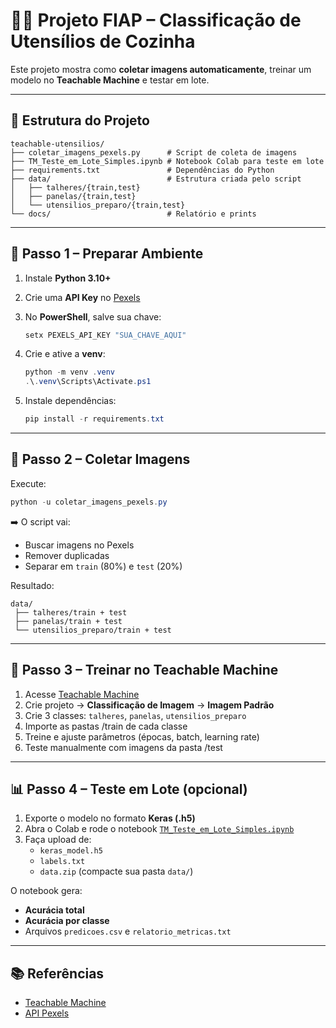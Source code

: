 # 🥄🍳 Projeto FIAP – Classificação de Utensílios de Cozinha

Este projeto mostra como **coletar imagens automaticamente**, treinar um modelo no **Teachable Machine** e testar em lote.

---

## 📌 Estrutura do Projeto

```
teachable-utensilios/
├── coletar_imagens_pexels.py      # Script de coleta de imagens
├── TM_Teste_em_Lote_Simples.ipynb # Notebook Colab para teste em lote
├── requirements.txt               # Dependências do Python
├── data/                          # Estrutura criada pelo script
│   ├── talheres/{train,test}
│   ├── panelas/{train,test}
│   └── utensilios_preparo/{train,test}
└── docs/                          # Relatório e prints
```

---

## 🚀 Passo 1 – Preparar Ambiente

1. Instale **Python 3.10+**  
2. Crie uma **API Key** no [Pexels](https://www.pexels.com/api/)  
3. No **PowerShell**, salve sua chave:
   ```powershell
   setx PEXELS_API_KEY "SUA_CHAVE_AQUI"
   ```

4. Crie e ative a **venv**:
   ```powershell
   python -m venv .venv
   .\.venv\Scripts\Activate.ps1
   ```

5. Instale dependências:
   ```powershell
   pip install -r requirements.txt
   ```

---

## 📸 Passo 2 – Coletar Imagens

Execute:
```powershell
python -u coletar_imagens_pexels.py
```

➡️ O script vai:
- Buscar imagens no Pexels
- Remover duplicadas
- Separar em `train` (80%) e `test` (20%)

Resultado:  
```
data/
 ├── talheres/train + test
 ├── panelas/train + test
 └── utensilios_preparo/train + test
```

---

## 🧠 Passo 3 – Treinar no Teachable Machine

1. Acesse [Teachable Machine](https://teachablemachine.withgoogle.com/)  
2. Crie projeto → **Classificação de Imagem** → **Imagem Padrão**  
3. Crie 3 classes: `talheres`, `panelas`, `utensilios_preparo`  
4. Importe as pastas /train de cada classe  
5. Treine e ajuste parâmetros (épocas, batch, learning rate)  
6. Teste manualmente com imagens da pasta /test  

---

## 📊 Passo 4 – Teste em Lote (opcional)

1. Exporte o modelo no formato **Keras (.h5)**  
2. Abra o Colab e rode o notebook [`TM_Teste_em_Lote_Simples.ipynb`](TM_Teste_em_Lote_Simples.ipynb)  
3. Faça upload de:
   - `keras_model.h5`
   - `labels.txt`
   - `data.zip` (compacte sua pasta `data/`)  

O notebook gera:
- **Acurácia total**
- **Acurácia por classe**
- Arquivos `predicoes.csv` e `relatorio_metricas.txt`

---

## 📚 Referências
- [Teachable Machine](https://teachablemachine.withgoogle.com/)
- [API Pexels](https://www.pexels.com/api/)
